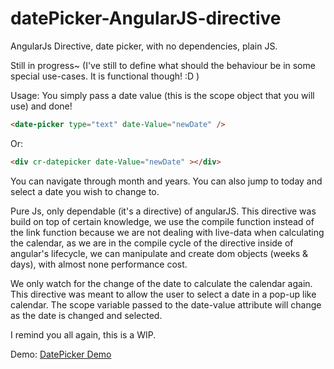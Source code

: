 datePicker-AngularJS-directive
=======================

AngularJs Directive, date picker, with no dependencies, plain JS.

Still in progress~ (I've still to define what should the behaviour be in some special use-cases. It is functional though! :D )

Usage: You simply pass a date value (this is the scope object that you will use) and done!
```html
<date-picker type="text" date-Value="newDate" />
```
Or:
```html
<div cr-datepicker date-Value="newDate" ></div>
```
You can navigate through month and years. You can also jump to today and select a date you wish to change to.

Pure Js, only dependable (it's a directive) of angularJS.
This directive was build on top of certain knowledge, we use the compile function instead of the link function because we are not dealing with live-data when calculating the calendar, as we are in the compile cycle of the directive inside of angular's lifecycle, we can manipulate and create dom objects (weeks & days), with almost none performance cost. 

We only watch for the change of the date to calculate the calendar again. This directive was meant to allow the user to select a date in a pop-up like calendar. The scope variable passed to the date-value attribute will change as the date is changed and selected.

I remind you all again, this is a WIP.

Demo: <a href="http://labs.coderevolution.com.ar/datePicker/views/index.html" > DatePicker Demo</a>

